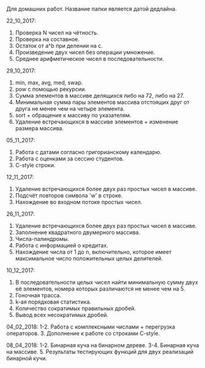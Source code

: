 Для домашних работ. Название папки является датой дедлайна. 


22_10_2017:
1. Проверка N чисел на чётность.
2. Проверка на составное.
4. Остаток от a^b при делении на c.
5. Произведение двух чисел без операции умножение.
6. Среднее арифметическое чисел в последовательности.

29_10_2017:
1. min, max, avg, med, swap.
2. pow с помощью рекурсии.
3. Сумма элементов в массиве делящихся либо на 72, либо на 27.
4. Минимальная сумма пары элементов массива отстоящих друг от друга не менее чем на четыре элемента.
5. sort + обращение к массиву по указателям.
6. Удаление встречающихся в массиве элементов + изменение размера массива.

05_11_2017:
1. Работа с датами согласно григорианскому календарю.
2. Работа с оценками за сессию студентов.
3. C-style строки.

12_11_2017:
1. Удаление встречающихся более двух раз простых чисел в массиве.
2. Подсчёт повторов символа 'w' в строке.
3. Нахождение во входном потоке простых чисел.

26_11_2017:
1. Удаление встречающихся более двух раз простых чисел в массиве.
2. Заполнение квадратного двумерного массива. 
4. Числа-палиндромы.
5. Работа с информацией о кредитах.
6. Нахождение числа от 1 до n, включительно, которое имеет максимальное число
положительных целых делителей.

10_12_2017:
1. В последовательности целых чисел найти минимальную сумму
двух её элементов, номера которых различаются не менее чем на 5.
2. Гоночная трасса.
3. k-ая порядковая статистика.
5. Количество сократимых правильных дробей.
6. Вывод всех несократимых дробей.

04_02_2018:
1-2. Работа с комплексными числами + перегрузка операторов.
3. Дополнение к работе со строками C-style.

08_04_2018:
1-2. Бинарная куча на бинарном дереве.
3-4. Бинарная куча на массиве.
5. Результаты тестирующих функций для двух реализаций бинарной кучи.
